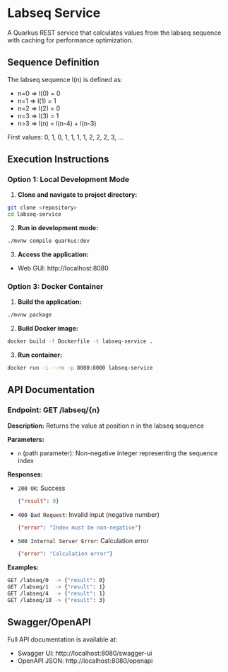 # Labseq Service

A Quarkus REST service that calculates values from the labseq sequence with caching for performance optimization.

## Sequence Definition

The labseq sequence l(n) is defined as:
- n=0 => l(0) = 0
- n=1 => l(1) = 1
- n=2 => l(2) = 0
- n=3 => l(3) = 1
- n>3 => l(n) = l(n-4) + l(n-3)

First values: 0, 1, 0, 1, 1, 1, 1, 2, 2, 2, 3, ...

## Execution Instructions

### Option 1: Local Development Mode

1. **Clone and navigate to project directory:**
```bash
git clone <repository>
cd labseq-service
```

2. **Run in development mode:**
```bash
./mvnw compile quarkus:dev
```

3. **Access the application:**
- Web GUI: http://localhost:8080


### Option 3: Docker Container

1. **Build the application:**
```bash
./mvnw package
```

2. **Build Docker image:**
```bash
docker build -f Dockerfile -t labseq-service .
```

3. **Run container:**
```bash
docker run -i --rm -p 8080:8080 labseq-service
```

## API Documentation

### Endpoint: GET /labseq/{n}

**Description:** Returns the value at position n in the labseq sequence

**Parameters:**
- `n` (path parameter): Non-negative integer representing the sequence index

**Responses:**
- `200 OK`: Success
  ```json
  {"result": 0}
  ```
- `400 Bad Request`: Invalid input (negative number)
  ```json
  {"error": "Index must be non-negative"}
  ```
- `500 Internal Server Error`: Calculation error
  ```json
  {"error": "Calculation error"}
  ```

**Examples:**
```bash
GET /labseq/0  -> {"result": 0}
GET /labseq/1  -> {"result": 1}
GET /labseq/4  -> {"result": 1}
GET /labseq/10 -> {"result": 3}
```
## Swagger/OpenAPI

Full API documentation is available at:
- Swagger UI: http://localhost:8080/swagger-ui
- OpenAPI JSON: http://localhost:8080/openapi